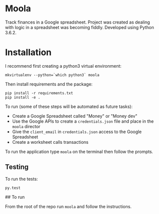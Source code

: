 # Moola

Track finances in a Google spreadsheet. Project was created as dealing with logic in a spreadsheet was becoming fiddly. Developed using Python 3.6.2.

# Installation

I recommend first creating a python3 virtual environment:
```
mkvirtualenv --python=`which python3` moola
```

Then install requirements and the package:
```
pip install -r requirements.txt
pip install -e .
```
To run (some of these steps will be automated as future tasks):
 - Create a Google Spreadsheet called "Money" or "Money dev"
 - Use the Google APIs to create a `credentials.json` file and place in the `moola` director
 - Give the `client_email` in `credentials.json` access to the Google Spreadsheet
 - Create a worksheet calls transactions

To run the application type `moola` on the terminal then follow the prompts.

## Testing

To run the tests:
```
py.test
```

## To run

From the root of the repo run `moola` and follow the instructions.
